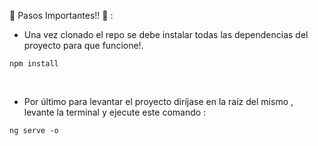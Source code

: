📢 Pasos Importantes!! 📢 : 

- Una vez clonado el repo se debe instalar todas las dependencias del proyecto para que funcione!.
```
npm install
```
<br/>

- Por último para levantar el proyecto diríjase en la raíz del mismo , levante la terminal y ejecute este comando : 

```
ng serve -o
```
